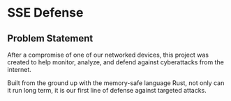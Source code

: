 # SSE Defense
## Problem Statement
After a compromise of one of our networked devices, this project was created to help monitor, analyze, and defend against cyberattacks from the internet.

Built from the ground up with the memory-safe language Rust, not only can it run long term, it is our first line of defense against targeted attacks.